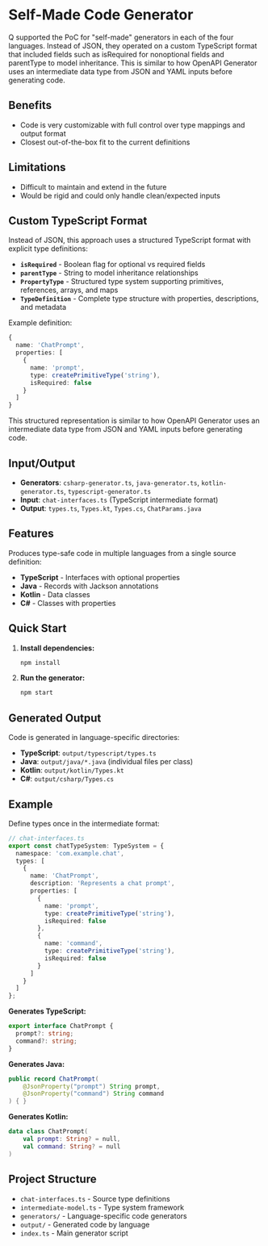 # Self-Made Code Generator

Q supported the PoC for "self-made" generators in each of the four languages. Instead of JSON, they operated on a custom TypeScript format that included fields such as isRequired for nonoptional fields and parentType to model inheritance. This is similar to how OpenAPI Generator uses an intermediate data type from JSON and YAML inputs before generating code.

## Benefits
- Code is very customizable with full control over type mappings and output format
- Closest out-of-the-box fit to the current definitions

## Limitations
- Difficult to maintain and extend in the future
- Would be rigid and could only handle clean/expected inputs

## Custom TypeScript Format

Instead of JSON, this approach uses a structured TypeScript format with explicit type definitions:

- **`isRequired`** - Boolean flag for optional vs required fields
- **`parentType`** - String to model inheritance relationships
- **`PropertyType`** - Structured type system supporting primitives, references, arrays, and maps
- **`TypeDefinition`** - Complete type structure with properties, descriptions, and metadata

Example definition:
```typescript
{
  name: 'ChatPrompt',
  properties: [
    {
      name: 'prompt',
      type: createPrimitiveType('string'),
      isRequired: false
    }
  ]
}
```

This structured representation is similar to how OpenAPI Generator uses an intermediate data type from JSON and YAML inputs before generating code.

## Input/Output
- **Generators**: `csharp-generator.ts`, `java-generator.ts`, `kotlin-generator.ts`, `typescript-generator.ts`
- **Input**: `chat-interfaces.ts` (TypeScript intermediate format)
- **Output**: `types.ts`, `Types.kt`, `Types.cs`, `ChatParams.java`

## Features

Produces type-safe code in multiple languages from a single source definition:
- **TypeScript** - Interfaces with optional properties
- **Java** - Records with Jackson annotations  
- **Kotlin** - Data classes
- **C#** - Classes with properties

## Quick Start

1. **Install dependencies:**
   ```bash
   npm install
   ```

2. **Run the generator:**
   ```bash
   npm start
   ```

## Generated Output

Code is generated in language-specific directories:

- **TypeScript**: `output/typescript/types.ts`
- **Java**: `output/java/*.java` (individual files per class)
- **Kotlin**: `output/kotlin/Types.kt`
- **C#**: `output/csharp/Types.cs`

## Example

Define types once in the intermediate format:

```typescript
// chat-interfaces.ts
export const chatTypeSystem: TypeSystem = {
  namespace: 'com.example.chat',
  types: [
    {
      name: 'ChatPrompt',
      description: 'Represents a chat prompt',
      properties: [
        {
          name: 'prompt',
          type: createPrimitiveType('string'),
          isRequired: false
        },
        {
          name: 'command', 
          type: createPrimitiveType('string'),
          isRequired: false
        }
      ]
    }
  ]
};
```

**Generates TypeScript:**
```typescript
export interface ChatPrompt {
  prompt?: string;
  command?: string;
}
```

**Generates Java:**
```java
public record ChatPrompt(
    @JsonProperty("prompt") String prompt,
    @JsonProperty("command") String command
) { }
```

**Generates Kotlin:**
```kotlin
data class ChatPrompt(
    val prompt: String? = null,
    val command: String? = null
)
```

## Project Structure

- `chat-interfaces.ts` - Source type definitions
- `intermediate-model.ts` - Type system framework
- `generators/` - Language-specific code generators
- `output/` - Generated code by language
- `index.ts` - Main generator script